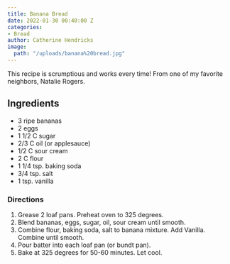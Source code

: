 ```yaml
---
title: Banana Bread
date: 2022-01-30 00:40:00 Z
categories:
- Bread
author: Catherine Hendricks
image:
  path: "/uploads/banana%20bread.jpg"
---
```


This recipe is scrumptious and works every time! From one of my favorite neighbors, Natalie Rogers.

## Ingredients 
* 3 ripe bananas
* 2 eggs
* 1 1/2 C sugar
* 2/3 C oil (or applesauce)
* 1/2 C sour cream
* 2 C flour
* 1 1/4 tsp. baking soda
* 3/4 tsp. salt
* 1 tsp. vanilla

### Directions
1. Grease 2 loaf pans. Preheat oven to 325 degrees. 
2. Blend bananas, eggs, sugar, oil, sour cream until smooth.
3. Combine flour, baking soda, salt to banana mixture. Add Vanilla. Combine until smooth. 
4. Pour batter into each loaf pan (or bundt pan).
5. Bake at 325 degrees for 50-60 minutes. Let cool. 





